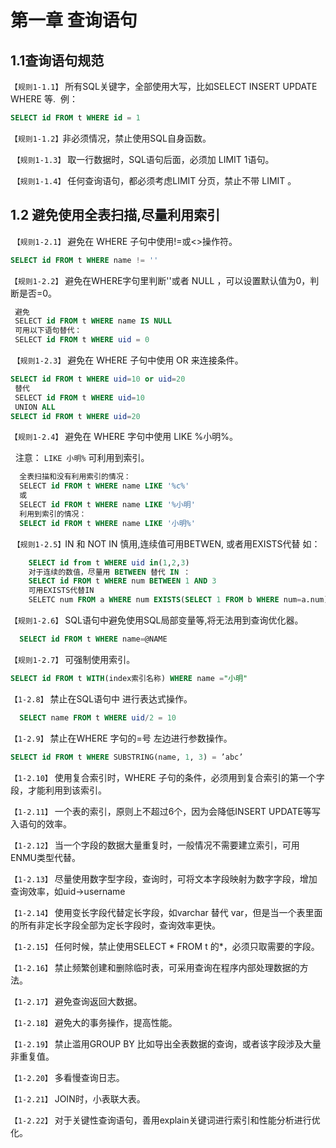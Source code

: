 第一章 查询语句
====

1.1查询语句规范
----
  `【规则1-1.1】` 所有SQL关键字，全部使用大写，比如SELECT INSERT UPDATE WHERE 等.
  例：
  ```sql
  SELECT id FROM t WHERE id = 1
  ```
  `【规则1-1.2】`非必须情况，禁止使用SQL自身函数。
  
  `【规则1-1.3】` 取一行数据时，SQL语句后面，必须加 LIMIT 1语句。
  
  `【规则1-1.4】` 任何查询语句，都必须考虑LIMIT 分页，禁止不带 LIMIT 。
  

1.2 避免使用全表扫描,尽量利用索引
----
  `【规则1-2.1】` 避免在 WHERE 子句中使用!=或<>操作符。
  ```sql
 SELECT id FROM t WHERE name != ''
  ```
  
  `【规则1-2.2】` 避免在WHERE字句里判断''或者 NULL ，可以设置默认值为0，判断是否=0。
  ```sql
  避免
  SELECT id FROM t WHERE name IS NULL
  可用以下语句替代：
  SELECT id FROM t WHERE uid = 0 
  ```
  `【规则1-2.3】` 避免在 WHERE 子句中使用 OR 来连接条件。
  ```sql
  SELECT id FROM t WHERE uid=10 or uid=20
  替代
  SELECT id FROM t WHERE uid=10
  UNION ALL
  SELECT id FROM t WHERE uid=20
  ```
  
  `【规则1-2.4】` 避免在 WHERE 字句中使用 LIKE %小明%。
  
    注意： `LIKE 小明%` 可利用到索引。
  
```sql
  全表扫描和没有利用索引的情况：
  SELECT id FROM t WHERE name LIKE '%c%'
  或
  SELECT id FROM t WHERE name LIKE '%小明'
  利用到索引的情况：
  SELECT id FROM t WHERE name LIKE '小明%'
```
  
  `【规则1-2.5】`IN 和 NOT IN 慎用,连续值可用BETWEN, 或者用EXISTS代替 如：

```sql
    SELECT id from t WHERE uid in(1,2,3)
    对于连续的数值，尽量用 BETWEEN 替代 IN ：
    SELECT id FROM t WHERE num BETWEEN 1 AND 3
    可用EXISTS代替IN
    SELETC num FROM a WHERE num EXISTS(SELECT 1 FROM b WHERE num=a.num)
```

 `【规则1-2.6】`  SQL语句中避免使用SQL局部变量等,将无法用到查询优化器。
 ```sql
   SELECT id FROM t WHERE name=@NAME
   ```
   
 `【规则1-2.7】` 可强制使用索引。
 ```sql
 SELECT id FROM t WITH(index索引名称) WHERE name ="小明"
 ```
`【1-2.8】` 禁止在SQL语句中 进行表达式操作。
```sql
  SELECT name FROM t WHERE uid/2 = 10
```

`【1-2.9】` 禁止在WHERE 字句的=号 左边进行参数操作。
```sql
SELECT id FROM t WHERE SUBSTRING(name, 1, 3) = ’abc’
```
`【1-2.10】` 使用复合索引时，WHERE 子句的条件，必须用到复合索引的第一个字段，才能利用到该索引。

`【1-2.11】` 一个表的索引，原则上不超过6个，因为会降低INSERT UPDATE等写入语句的效率。

`【1-2.12】` 当一个字段的数据大量重复时，一般情况不需要建立索引，可用ENMU类型代替。

`【1-2.13】` 尽量使用数字型字段，查询时，可将文本字段映射为数字字段，增加查询效率，如uid->username

`【1-2.14】` 使用变长字段代替定长字段，如varchar 替代 var，但是当一个表里面的所有非定长字段全部为定长字段时，查询效率更快。

`【1-2.15】` 任何时候，禁止使用SELECT * FROM t 的*，必须只取需要的字段。

`【1-2.16】` 禁止频繁创建和删除临时表，可采用查询在程序内部处理数据的方法。

`【1-2.17】` 避免查询返回大数据。

`【1-2.18】` 避免大的事务操作，提高性能。

`【1-2.19】` 禁止滥用GROUP BY 比如导出全表数据的查询，或者该字段涉及大量非重复值。

`【1-2.20】` 多看慢查询日志。

`【1-2.21】` JOIN时，小表联大表。

`【1-2.22】` 对于关键性查询语句，善用explain关键词进行索引和性能分析进行优化。 
   
